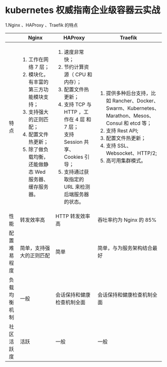 # kubernetes 权威指南企业级容器云实战

1.Nginx 、HAProxy 、Traefik 的特点

||<center>Nginx</center>|<center>HAProxy</center>|<center>Traefik</center>
:-:|:-|:-|:-
特点|<ol><li>工作在网络 7 层；</li><li>模块化，有丰富的第三方功能模块支持；</li><li>支持强大的正则匹配；</li><li>配置文件热更新；</li><li>除了做负载均衡，还能做静态 Wed 服务器、缓存服务器。</li></ol>|<ol><li>速度非常快；</li><li>节约计算资源（ CPU 和内存）；</li><li>配置文件热更新；<li>支持 TCP 与 HTTP ，工作在 4 层 和 7 层；</li>支持 Session 共享、Cookies 引导；</li><li>支持通过获取指定的 URL 来检测后端服务器的状态。</li></ol>|<ol><li>提供多种后台支持，比如 Rancher、Docker、Swarm、Kubernetes、Marathon、Mesos、Consul 和 etcd 等；</li><li>支持 Rest API;</li><li>配置文件热更新；</li><li>支持 SSL、Websocket、HTTP/2;</li><li>高可用集群模式。</li></ol>
性能|转发效率高|HTTP 转发效率高|吞吐率约为 Nginx 的 85%
配置难易程度|简单，支持强大的正则匹配|简单|简单，与为服务架构结合最好
负载均衡机制|一般|会话保持和健康检查机制全面|会话保持和健康检查机制全面
社区活跃度|活跃|一般|一般